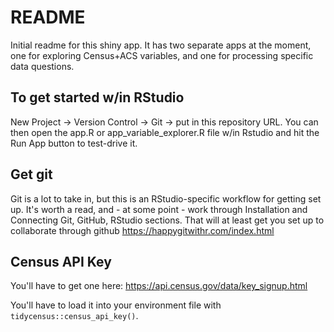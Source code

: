 # README

Initial readme for this shiny app. It has two separate apps at the moment, one for exploring Census+ACS variables, and one for processing specific data questions.

## To get started w/in RStudio

New Project -> Version Control -> Git -> put in this repository URL. You can then open the app.R or app_variable_explorer.R file w/in Rstudio and hit the Run App button to test-drive it.

## Get git

Git is a lot to take in, but this is an RStudio-specific workflow for getting set up. It's worth a read, and - at some point - work through Installation and Connecting Git, GitHub, RStudio sections. That will at least get you set up to collaborate through github <https://happygitwithr.com/index.html>

## Census API Key

You'll have to get one here: <https://api.census.gov/data/key_signup.html>

You'll have to load it into your environment file with `tidycensus::census_api_key()`.
